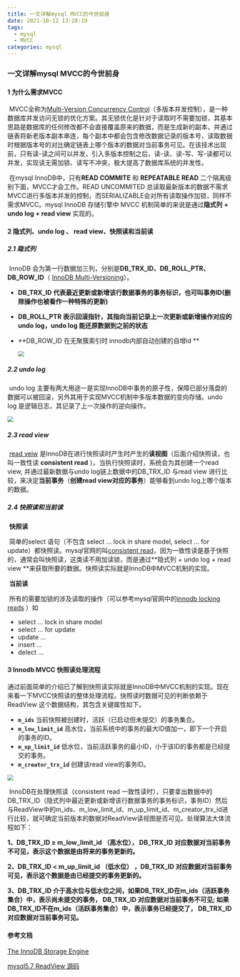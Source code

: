 ```yaml
---
title: 一文详解mysql MVCC的今世前身
date: 2021-10-12 13:28:19
tags:
  - mysql
  - MVCC
categories: mysql
---
```


### 一文详解mysql MVCC的今世前身

#### 1 为什么需求MVCC

​		MVCC全称为[Multi-Version Concurrency Control](https://en.wikipedia.org/wiki/Multiversion_concurrency_control)（多版本并发控制），是一种数据库并发访问无锁的优化方案。其无锁优化是针对于读取时不需要加锁，其基本思路是数据库的任何修改都不会直接覆盖原来的数据，而是生成新的副本，并通过链表将新老版本副本串连，每个副本中都会包含修改数据记录的版本号，读取数据时根据版本号的对比确定链表上哪个版本的数据对当前事务可见。在该技术出现前，只有读-读之间可以并发，引入多版本控制之后，读-读、读-写、写-读都可以并发，实现读无需加锁、读写不冲突，极大提高了数据库系统的并发性。

​		在mysql InnoDB中，只有**READ COMMITE** 和 **REPEATABLE READ** 二个隔离级别下面，MVCC才会工作。READ UNCOMMITED 总读取最新版本的数据不需求MVCC进行多版本并发的控制，而SERIALIZABLE会对所有读取操作加锁，同样不需求MVCC。mysql InnoDB 存储引擎中 MVCC 机制简单的来说是通过**隐式列 + undo log + read view** 实现的。

#### 2 隐式列、undo log 、 read view、快照读和当前读

##### 2.1 隐式列

​		InnoDB 会为第一行数据加三列，分别是**DB_TRX_ID、DB_ROLL_PTR、DB_ROW_ID**（ [InnoDB Multi-Versioning](https://dev.mysql.com/doc/refman/5.7/en/innodb-multi-versioning.html)）。

- **DB_TRX_ID 代表最近更新或新增该行数据事务的事务标识，也可叫事务ID(删除操作也被看作一种特殊的更新)**

- **DB_ROLL_PTR 表示回滚指针，其指向当前记录上一次更新或新增操作对应的undo log，undo log 能还原数据到之前的状态**

- **DB_ROW_ID 在无聚簇索引时 innodb内部自动创建的自增id  **

  

  <img src="https://gitee.com/0909/blog/raw/master/img/隐式列.png" style="zoom:80%;" />

##### 2.2 undo log

​		undo log 主要有两大用途一是实现InnoDB中事务的原子性，保障已部分落盘的数据可以被回滚，另外其用于实现MVCC机制中多版本数据的变向存储。undo log 是逻辑日志，其记录了上一次操作的逆向操作。

<img src="https://gitee.com/0909/blog/raw/master/img/20211012145919.png" style="zoom:80%;" />

##### 2.3 read view

​		[read veiw](https://dev.mysql.com/doc/refman/5.7/en/glossary.html#glos_read_view) 是InnoDB在进行快照读时产生时产生的**读视图**（后面介绍快照读，也叫一致性读 **consistent read** ）。当执行快照读时，系统会为其创建一个read view,  并通过最新数据与undo log链上数据中的DB_TRX_ID 与read view 进行比较，来决定**当前事务**（**创建read view对应的事务**）能够看到undo log上哪个版本的数据。

##### 2.4 快照读和当前读

​		**快照读**

​		简单的select 语句（不包含 select ... lock in share model, select ... for update）都快照读。mysql官网的叫[consistent read](https://dev.mysql.com/doc/refman/5.7/en/innodb-consistent-read.html)，因为一致性读是基于快照的，通常会叫快照读，这类读不用加读锁，而是通过**隐式列 +  undo log + read view **来获取所要的数据。快照读实际就是InnoDB中MVCC机制的实现。

​		**当前读**

​		所有的需要加锁的涉及读取的操作（可以参考mysql官网中的[innodb locking reads](https://dev.mysql.com/doc/refman/5.7/en/innodb-locking-reads.html) ）如

- select ... lock in share model
- select ... for update
- update ...
- insert ...
- delect ...

#### 3 Innodb MVCC 快照读处理流程

​		通过前面简单的介绍已了解到快照读实际就是InnoDB中MVCC机制的实现。现在来看一下MVCC快照读的整体处理流程。快照读时数据可见的判断依赖于ReadView 这个数据结构，其包含关键属性如下。

- **`m_ids`** 当前快照被创建时，活跃（已启动但未提交）的事务集合。
- **`m_low_limit_id`** 高水位，当前系统中的事务的最大ID值加一，即下一个开启的事务的ID。
- **`m_up_limit_id`**  低水位，当前活跃事务的最小ID，小于该ID的事务都是已经提交的事务。
- **`m_creator_trx_id`** 创建该read view的事务ID。



<img src="https://gitee.com/0909/blog/raw/master/img/事务ReadView1.png" style="zoom:80%;" />

​		InnoDB在处理快照读（consistent read 一致性读时），只要拿出数据中的DB_TRX_ID（隐式列中最近更新或新增该行数据事务的事务标识，事务ID）然后与ReadView中的m_ids、m_low_limit_id、m_up_limit_id、m_creator_trx_id进行比较，就可确定当前版本的数据对ReadView读视图是否可见。处理算法大体流程如下：

**1、DB_TRX_ID ≥ m_low_limit_id （高水位）， DB_TRX_ID 对应数据对当前事务不可见，表示这个数据是由将来的事务更新的。**

**2、DB_TRX_ID < m_up_limit_id （低水位） ，DB_TRX_ID 对应数据对当前事务可见，表示这个数据是由已经提交的事务更新的。**

**3、DB_TRX_ID 介于高水位与低水位之间，如果DB_TRX_ID在m_ids（活跃事务集合）中，表示尚未提交的事务， DB_TRX_ID 对应数据对当前事务不可见;  如果DB_TRX_ID不在m_ids（活跃事务集合）中，表示事务已经提交了， DB_TRX_ID 对应数据对当前事务可见。**

#### 参考文档

[The InnoDB Storage Engine](https://dev.mysql.com/doc/refman/5.7/en/innodb-storage-engine.html)

[mysql5.7 ReadView 源码]( https://github.com/mysql/mysql-server/blob/5.7/storage/innobase/include/read0types.h)

